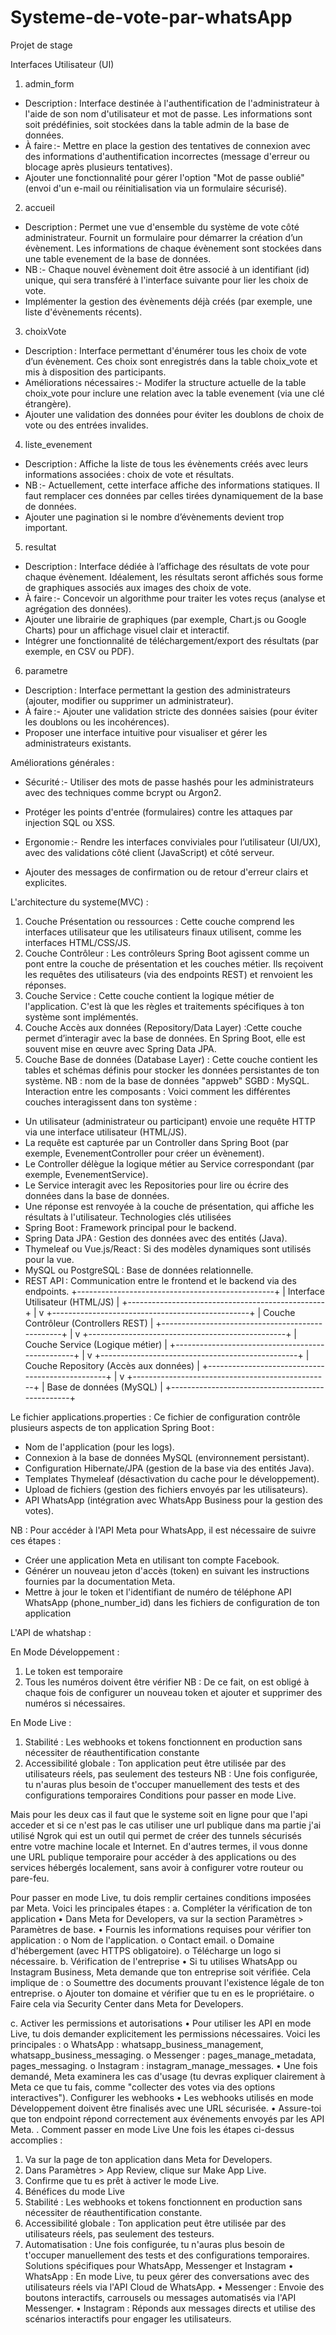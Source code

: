# Systeme-de-vote-par-whatsApp
Projet de stage

Interfaces Utilisateur (UI)

1. admin_form
- Description :
Interface destinée à l'authentification de l'administrateur à l'aide de son nom d'utilisateur et mot de passe. Les informations sont soit prédéfinies, soit stockées dans la table admin de la base de données.
- À faire :- Mettre en place la gestion des tentatives de connexion avec des informations d'authentification incorrectes (message d'erreur ou blocage après plusieurs tentatives).
- Ajouter une fonctionnalité pour gérer l'option "Mot de passe oublié" (envoi d'un e-mail ou réinitialisation via un formulaire sécurisé).

2. accueil
- Description :
Permet une vue d'ensemble du système de vote côté administrateur. Fournit un formulaire pour démarrer la création d’un évènement. Les informations de chaque évènement sont stockées dans une table evenement de la base de données.
- NB :- Chaque nouvel évènement doit être associé à un identifiant (id) unique, qui sera transféré à l'interface suivante pour lier les choix de vote.
- Implémenter la gestion des évènements déjà créés (par exemple, une liste d'évènements récents).

3. choixVote
- Description :
Interface permettant d'énumérer tous les choix de vote d’un évènement. Ces choix sont enregistrés dans la table choix_vote et mis à disposition des participants.
- Améliorations nécessaires :- Modifer la structure actuelle de la table choix_vote pour inclure une relation avec la table evenement (via une clé étrangère).
- Ajouter une validation des données pour éviter les doublons de choix de vote ou des entrées invalides.

4. liste_evenement
- Description :
Affiche la liste de tous les évènements créés avec leurs informations associées : choix de vote et résultats.
- NB :- Actuellement, cette interface affiche des informations statiques. Il faut remplacer ces données par celles tirées dynamiquement de la base de données.
- Ajouter une pagination si le nombre d’évènements devient trop important.

5. resultat
- Description :
Interface dédiée à l’affichage des résultats de vote pour chaque évènement. Idéalement, les résultats seront affichés sous forme de graphiques associés aux images des choix de vote.
- À faire :- Concevoir un algorithme pour traiter les votes reçus (analyse et agrégation des données).
- Ajouter une librairie de graphiques (par exemple, Chart.js ou Google Charts) pour un affichage visuel clair et interactif.
- Intégrer une fonctionnalité de téléchargement/export des résultats (par exemple, en CSV ou PDF).

6. parametre
- Description :
Interface permettant la gestion des administrateurs (ajouter, modifier ou supprimer un administrateur).
- À faire :- Ajouter une validation stricte des données saisies (pour éviter les doublons ou les incohérences).
- Proposer une interface intuitive pour visualiser et gérer les administrateurs existants.

Améliorations générales :
- Sécurité :- Utiliser des mots de passe hashés pour les administrateurs avec des techniques comme bcrypt ou Argon2.
- Protéger les points d'entrée (formulaires) contre les attaques par injection SQL ou XSS.

- Ergonomie :- Rendre les interfaces conviviales pour l’utilisateur (UI/UX), avec des validations côté client (JavaScript) et côté serveur.
- Ajouter des messages de confirmation ou de retour d'erreur clairs et explicites.


L'architecture du systeme(MVC) :
1. Couche Présentation ou ressources :  Cette couche comprend les interfaces utilisateur que les utilisateurs finaux utilisent, comme les interfaces HTML/CSS/JS.
2.  Couche Contrôleur :  Les contrôleurs Spring Boot agissent comme un pont entre la couche de présentation et les couches métier. Ils reçoivent les requêtes des utilisateurs (via des endpoints REST) et renvoient les réponses.
3. Couche Service : Cette couche contient la logique métier de l'application. C'est là que les règles et traitements spécifiques à ton système sont implémentés.
4. Couche Accès aux données (Repository/Data Layer) :Cette couche permet d’interagir avec la base de données. En Spring Boot, elle est souvent mise en œuvre avec Spring Data JPA.
5. Couche Base de données (Database Layer) :  Cette couche contient les tables et schémas définis pour stocker les données persistantes de ton système.
NB : nom de la base de données "appweb" SGBD : MySQL. 
Interaction entre les composants :
Voici comment les différentes couches interagissent dans ton système :
- Un utilisateur (administrateur ou participant) envoie une requête HTTP via une interface utilisateur (HTML/JS).
- La requête est capturée par un Controller dans Spring Boot (par exemple, EvenementController pour créer un évènement).
- Le Controller délègue la logique métier au Service correspondant (par exemple, EvenementService).
- Le Service interagit avec les Repositories pour lire ou écrire des données dans la base de données.
- Une réponse est renvoyée à la couche de présentation, qui affiche les résultats à l'utilisateur.
Technologies clés utilisées
- Spring Boot : Framework principal pour le backend.
- Spring Data JPA : Gestion des données avec des entités (Java).
- Thymeleaf ou Vue.js/React : Si des modèles dynamiques sont utilisés pour la vue.
- MySQL ou PostgreSQL : Base de données relationnelle.
- REST API : Communication entre le frontend et le backend via des endpoints.
+-------------------------------------------------+
|        Interface Utilisateur (HTML/JS)         |
+-------------------------------------------------+
                  |
                  v
+-------------------------------------------------+
|      Couche Contrôleur (Controllers REST)       |
+-------------------------------------------------+
                  |
                  v
+-------------------------------------------------+
|          Couche Service (Logique métier)        |
+-------------------------------------------------+
                  |
                  v
+-------------------------------------------------+
|     Couche Repository (Accès aux données)       |
+-------------------------------------------------+
                  |
                  v
+-------------------------------------------------+
|        Base de données (MySQL)       |
+-------------------------------------------------+

Le fichier applications.properties :
Ce fichier de configuration contrôle plusieurs aspects de ton application Spring Boot :
- Nom de l'application (pour les logs).
- Connexion à la base de données MySQL (environnement persistant).
- Configuration Hibernate/JPA (gestion de la base via des entités Java).
- Templates Thymeleaf (désactivation du cache pour le développement).
- Upload de fichiers (gestion des fichiers envoyés par les utilisateurs).
- API WhatsApp (intégration avec WhatsApp Business pour la gestion des votes).

NB : Pour accéder à l'API Meta pour WhatsApp, il est nécessaire de suivre ces étapes :
- Créer une application Meta en utilisant ton compte Facebook.
- Générer un nouveau jeton d'accès (token) en suivant les instructions fournies par la documentation Meta.
- Mettre à jour le token et l'identifiant de numéro de téléphone API WhatsApp (phone_number_id) dans les fichiers de configuration de ton application

L'API de whatshap :

En Mode Développement :

1.	Le token est temporaire
2.	Tous les numéros doivent être vérifier 
NB : De ce fait, on est obligé à chaque fois de configurer un nouveau token et ajouter et supprimer des numéros si nécessaires.

En Mode Live :
1.	Stabilité : Les webhooks et tokens fonctionnent en production sans nécessiter de réauthentification constante
2.	Accessibilité globale : Ton application peut être utilisée par des utilisateurs réels, pas seulement des testeurs
NB : Une fois configurée, tu n'auras plus besoin de t'occuper manuellement des tests et des configurations temporaires
Conditions pour passer en mode Live.

Mais pour les deux cas il faut que le systeme soit en ligne pour que l'api acceder et si ce n'est pas le cas utiliser une url publique 
dans ma partie j'ai utilisé Ngrok qui est un outil qui permet de créer des tunnels sécurisés entre votre machine locale et Internet. 
En d'autres termes, il vous donne une URL publique temporaire pour accéder à des applications ou des services hébergés localement, 
sans avoir à configurer votre routeur ou pare-feu.


Pour passer en mode Live, tu dois remplir certaines conditions imposées par Meta. Voici les principales étapes :
a. Compléter la vérification de ton application
•	Dans Meta for Developers, va sur la section Paramètres > Paramètres de base.
•	Fournis les informations requises pour vérifier ton application :
o	Nom de l'application.
o	Contact email.
o	Domaine d'hébergement (avec HTTPS obligatoire).
o	Télécharge un logo si nécessaire.
b. Vérification de l'entreprise
•	Si tu utilises WhatsApp ou Instagram Business, Meta demande que ton entreprise soit vérifiée. Cela implique de :
o	Soumettre des documents prouvant l'existence légale de ton entreprise.
o	Ajouter ton domaine et vérifier que tu en es le propriétaire.
o	Faire cela via Security Center dans Meta for Developers.


c. Activer les permissions et autorisations
•	Pour utiliser les API en mode Live, tu dois demander explicitement les permissions nécessaires. Voici les principales :
o	WhatsApp : whatsapp_business_management, whatsapp_business_messaging.
o	Messenger : pages_manage_metadata, pages_messaging.
o	Instagram : instagram_manage_messages.
•	Une fois demandé, Meta examinera les cas d'usage (tu devras expliquer clairement à Meta ce que tu fais, comme "collecter des votes via des options interactives").
Configurer les webhooks
•	Les webhooks utilisés en mode Développement doivent être finalisés avec une URL sécurisée.
•	Assure-toi que ton endpoint répond correctement aux événements envoyés par les API Meta.
. Comment passer en mode Live
Une fois les étapes ci-dessus accomplies :
1.	Va sur la page de ton application dans Meta for Developers.
2.	Dans Paramètres > App Review, clique sur Make App Live.
3.	Confirme que tu es prêt à activer le mode Live.
4. Bénéfices du mode Live
1.	Stabilité : Les webhooks et tokens fonctionnent en production sans nécessiter de réauthentification constante.
2.	Accessibilité globale : Ton application peut être utilisée par des utilisateurs réels, pas seulement des testeurs.
3.	Automatisation : Une fois configurée, tu n'auras plus besoin de t'occuper manuellement des tests et des configurations temporaires.
Solutions spécifiques pour WhatsApp, Messenger et Instagram
•	WhatsApp : En mode Live, tu peux gérer des conversations avec des utilisateurs réels via l'API Cloud de WhatsApp.
•	Messenger : Envoie des boutons interactifs, carrousels ou messages automatisés via l'API Messenger.
•	Instagram : Réponds aux messages directs et utilise des scénarios interactifs pour engager les utilisateurs.









